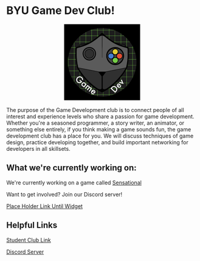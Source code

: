 # BYU Game Dev Club!
<p align="center">
    <img src="images/GameDevClub.png" alt="Logo" width="200px">
</p>
The purpose of the Game Development club is to connect people of all interest and experience levels who share a passion for game development.  Whether you're a seasoned programmer, a story writer, an animator, or something else entirely, if you think making a game sounds fun, the game development club has a place for you.  We will discuss techniques of game design, practice developing together, and build important networking for developers in all skillsets.

## What we're currently working on:
We're currently working on a game called [Sensational](https://github.com/BYU-GameDevClub) 

Want to get involved? Join our Discord server!

<a href="https://discord.gg/57eMcAgHbj">Place Holder Link Until Widget</a>

## Helpful Links

<a href="https://clubs.byu.edu/clubs#/byu-game-dev">Student Club Link</a>
</br>

<a href="https://discord.gg/57eMcAgHbj">Discord Server</a>